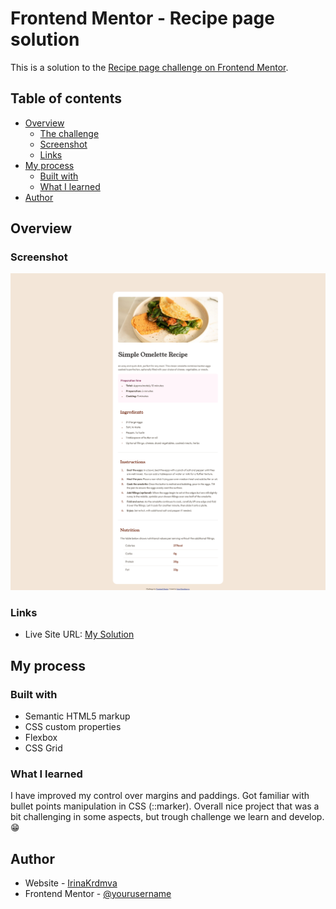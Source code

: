 # Frontend Mentor - Recipe page solution

This is a solution to the [Recipe page challenge on Frontend Mentor](https://www.frontendmentor.io/challenges/recipe-page-KiTsR8QQKm).

## Table of contents

- [Overview](#overview)
  - [The challenge](#the-challenge)
  - [Screenshot](#screenshot)
  - [Links](#links)
- [My process](#my-process)
  - [Built with](#built-with)
  - [What I learned](#what-i-learned)
- [Author](#author)

## Overview

### Screenshot

![Screenshot](./assets/images/recipe_page.png)

### Links

- Live Site URL: [My Solution](https://irinakrdmva.github.io/Recipe-Page/)

## My process

### Built with

- Semantic HTML5 markup
- CSS custom properties
- Flexbox
- CSS Grid

### What I learned

I have improved my control over margins and paddings. Got familiar with bullet points manipulation in CSS (::marker).
Overall nice project that was a bit challenging in some aspects, but trough challenge we learn and develop.😁

## Author

- Website - [IrinaKrdmva](https://irinakrdmva.pt)
- Frontend Mentor - [@yourusername](https://www.frontendmentor.io/profile/IrinaKrdmva)
